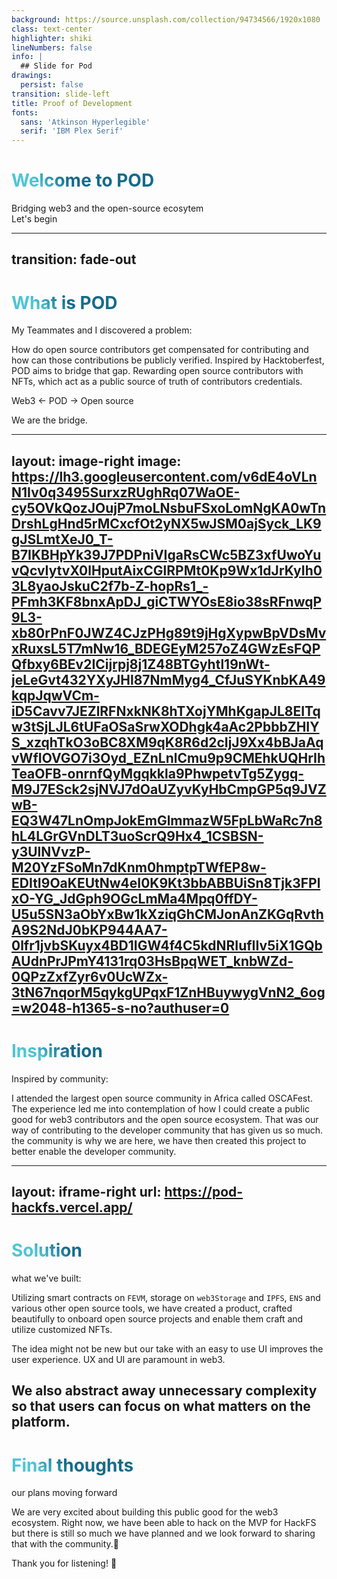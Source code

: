```yaml
---
background: https://source.unsplash.com/collection/94734566/1920x1080
class: text-center
highlighter: shiki
lineNumbers: false
info: |
  ## Slide for Pod
drawings:
  persist: false
transition: slide-left
title: Proof of Development
fonts: 
  sans: 'Atkinson Hyperlegible'
  serif: 'IBM Plex Serif'
---
```


# Welcome to POD

<div class="font-serif">Bridging web3 and the open-source ecosytem</div>

<div class="pt-12">
  <span @click="$slidev.nav.next" class="px-2 py-1 rounded cursor-pointer" hover="bg-white bg-opacity-10">
    Let's begin <carbon:arrow-right class="inline"/>
  </span>
</div>


<!--
The last comment block of each slide will be treated as slide notes. It will be visible and editable in Presenter Mode along with the slide. [Read more in the docs](https://sli.dev/guide/syntax.html#notes)
-->

---
transition: fade-out
---

# What is POD

<p>My Teammates and I discovered a problem:</p>
How do open source contributors get compensated for contributing and how can those contributions be publicly verified. Inspired by Hacktoberfest, POD aims to bridge that gap.
Rewarding open source contributors with NFTs, which act as a public source of truth of contributors credentials.

<div>
  <p>Web3 &lt;- POD -&gt; Open source</p>
  <span>We are the bridge.</span>
</div>

<!--
You can have `style` tag in markdown to override the style for the current page.
Learn more: https://sli.dev/guide/syntax#embedded-styles
-->

<style>
h1 {
  background-color: #2B90B6;
  background-image: linear-gradient(45deg, #4EC5D4 10%, #146b8c 20%);
  background-size: 100%;
  -webkit-background-clip: text;
  -moz-background-clip: text;
  -webkit-text-fill-color: transparent;
  -moz-text-fill-color: transparent;
}
</style>

<!--
Here is another comment.
-->

---
layout: image-right
image: https://lh3.googleusercontent.com/v6dE4oVLnN1Iv0q3495SurxzRUghRq07WaOE-cy5OVkQozJOujP7moLNsbuFSxoLomNgKA0wTnDrshLgHnd5rMCxcfOt2yNX5wJSM0ajSyck_LK9gJSLmtXeJ0_T-B7IKBHpYk39J7PDPniVIgaRsCWc5BZ3xfUwoYuvQcvIytvX0lHputAixCGlRPMt0Kp9Wx1dJrKyIh03L8yaoJskuC2f7b-Z-hopRs1_-PFmh3KF8bnxApDJ_giCTWYOsE8io38sRFnwqP9L3-xb80rPnF0JWZ4CJzPHg89t9jHgXypwBpVDsMvxRuxsL5T7mNw16_BDEGEyM257oZ4GWzEsFQPQfbxy6BEv2ICijrpj8j1Z48BTGyhtl19nWt-jeLeGvt432YXyJHl87NmMyg4_CfJuSYKnbKA49kqpJqwVCm-iD5Cavv7JEZlRFNxkNK8hTXojYMhKgapJL8EITqw3tSjLJL6tUFaOSaSrwXODhgk4aAc2PbbbZHIYS_xzqhTkO3oBC8XM9qK8R6d2cIjJ9Xx4bBJaAqvWfIOVGO7i3Oyd_EZnLnlCmu9p9CMEhkUQHrIhTeaOFB-onrnfQyMgqkkla9PhwpetvTg5Zygq-M9J7ESck2sjNVJ7dOaUZyvKyHbCmpGP5q9JVZwB-EQ3W47LnOmpJokEmGlmmazW5FpLbWaRc7n8hL4LGrGVnDLT3uoScrQ9Hx4_1CSBSN-y3UlNVvzP-M20YzFSoMn7dKnm0hmptpTWfEP8w-EDItI9OaKEUtNw4eI0K9Kt3bbABBUiSn8Tjk3FPlxO-YG_JdGph9OGcLmMa4Mpq0ffDY-U5u5SN3aObYxBw1kXziqGhCMJonAnZKGqRvthA9S2NdJ0bKP944AA7-0lfr1jvbSKuyx4BD1IGW4f4C5kdNRIufIIv5iX1GQbAUdnPrJPmY4131rq03HsBpqWET_knbWZd-0QPzZxfZyr6v0UcWZx-3tN67nqorM5qykgUPqxF1ZnHBuywygVnN2_6og=w2048-h1365-s-no?authuser=0
---

# Inspiration
<p>Inspired by community:</p>

I attended the largest open source community in Africa called OSCAFest. The experience led me into contemplation of how I could create a public good for web3 contributors and the open source ecosystem. That was our way of contributing to the developer community that has given us so much. the community is why we are here,
we have then created this project to better enable the developer community.



---
layout: iframe-right
url: https://pod-hackfs.vercel.app/
---
# Solution
<p> what we've built:</p>

Utilizing smart contracts on `FEVM`, storage on `web3Storage` and `IPFS`, `ENS` and various other open source tools, we have created a product, crafted beautifully to onboard open source projects and enable them craft and utilize customized NFTs.

The idea might not be new but our take with an easy to use  UI improves the user experience. UX and UI are paramount in web3.

We also abstract away unnecessary complexity so that users can focus on what matters on the platform.
---



# Final thoughts
<p>our plans moving forward</p>

We are very excited about building this public good for the web3 ecosystem. Right now, we have been able to hack on the MVP for HackFS but there is still so much we have planned and we look forward to sharing that with the community.🚀

<div class="text-size-3xl">Thank you for listening! 🎉</div>

